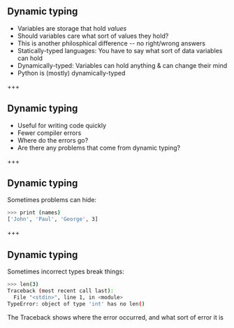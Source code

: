 
## Dynamic typing
* Variables are storage that hold *values*
* Should variables care what sort of values they hold?
* This is another philosphical difference -- no right/wrong answers
* Statically-typed languages: You have to say what sort of data variables can hold
* Dynamically-typed: Variables can hold anything & can change their mind
* Python is (mostly) dynamically-typed

+++

## Dynamic typing
* Useful for writing code quickly
* Fewer compiler errors
* Where do the errors go?
* Are there any problems that come from dynamic typing?

+++
## Dynamic typing
Sometimes problems can hide:
```sh
>>> print (names)
['John', 'Paul', 'George', 3]
```

+++
## Dynamic typing
Sometimes incorrect types break things:
```sh
>>> len(3)
Traceback (most recent call last):
  File "<stdin>", line 1, in <module>
TypeError: object of type 'int' has no len()
```
The Traceback shows where the error occurred, and what sort of error it is